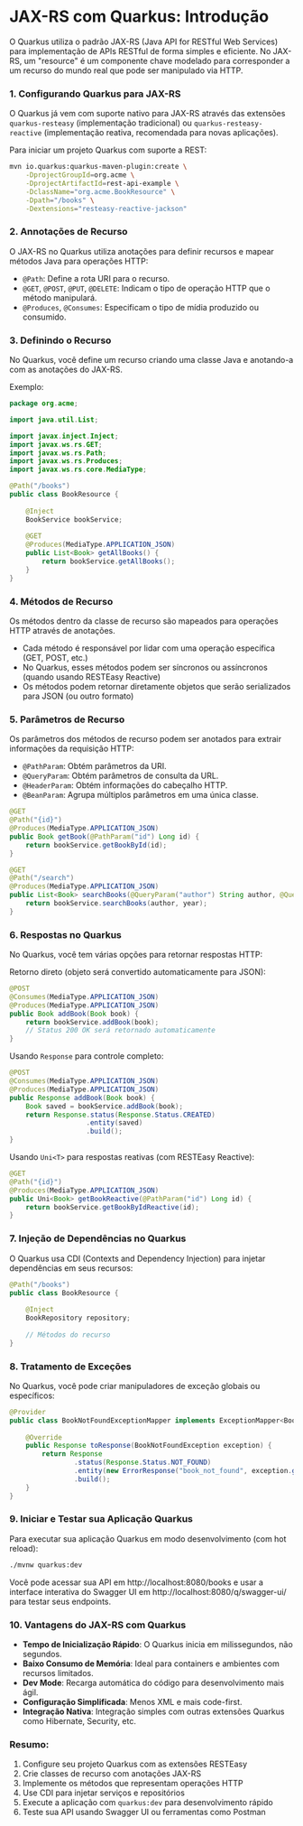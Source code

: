 # JAX-RS com Quarkus: Introdução

O Quarkus utiliza o padrão JAX-RS (Java API for RESTful Web Services) para implementação de APIs RESTful de forma simples e eficiente. No JAX-RS, um "resource" é um componente chave modelado para corresponder a um recurso do mundo real que pode ser manipulado via HTTP.

### 1. Configurando Quarkus para JAX-RS

O Quarkus já vem com suporte nativo para JAX-RS através das extensões `quarkus-resteasy` (implementação tradicional) ou `quarkus-resteasy-reactive` (implementação reativa, recomendada para novas aplicações).

Para iniciar um projeto Quarkus com suporte a REST:

```bash
mvn io.quarkus:quarkus-maven-plugin:create \
    -DprojectGroupId=org.acme \
    -DprojectArtifactId=rest-api-example \
    -DclassName="org.acme.BookResource" \
    -Dpath="/books" \
    -Dextensions="resteasy-reactive-jackson"
```

### 2. Annotações de Recurso
O JAX-RS no Quarkus utiliza anotações para definir recursos e mapear métodos Java para operações HTTP:

- `@Path`: Define a rota URI para o recurso.
- `@GET`, `@POST`, `@PUT`, `@DELETE`: Indicam o tipo de operação HTTP que o método manipulará.
- `@Produces`, `@Consumes`: Especificam o tipo de mídia produzido ou consumido.

### 3. Definindo o Recurso
No Quarkus, você define um recurso criando uma classe Java e anotando-a com as anotações do JAX-RS.

Exemplo:

```java
package org.acme;

import java.util.List;

import javax.inject.Inject;
import javax.ws.rs.GET;
import javax.ws.rs.Path;
import javax.ws.rs.Produces;
import javax.ws.rs.core.MediaType;

@Path("/books")
public class BookResource {
    
    @Inject
    BookService bookService;
    
    @GET
    @Produces(MediaType.APPLICATION_JSON)
    public List<Book> getAllBooks() {
        return bookService.getAllBooks();
    }
}
```

### 4. Métodos de Recurso
Os métodos dentro da classe de recurso são mapeados para operações HTTP através de anotações.

- Cada método é responsável por lidar com uma operação específica (GET, POST, etc.)
- No Quarkus, esses métodos podem ser síncronos ou assíncronos (quando usando RESTEasy Reactive)
- Os métodos podem retornar diretamente objetos que serão serializados para JSON (ou outro formato)

### 5. Parâmetros de Recurso
Os parâmetros dos métodos de recurso podem ser anotados para extrair informações da requisição HTTP:

- `@PathParam`: Obtém parâmetros da URI.
- `@QueryParam`: Obtém parâmetros de consulta da URL.
- `@HeaderParam`: Obtém informações do cabeçalho HTTP.
- `@BeanParam`: Agrupa múltiplos parâmetros em uma única classe.

```java
@GET
@Path("{id}")
@Produces(MediaType.APPLICATION_JSON)
public Book getBook(@PathParam("id") Long id) {
    return bookService.getBookById(id);
}

@GET
@Path("/search")
@Produces(MediaType.APPLICATION_JSON)
public List<Book> searchBooks(@QueryParam("author") String author, @QueryParam("year") Integer year) {
    return bookService.searchBooks(author, year);
}
```

### 6. Respostas no Quarkus
No Quarkus, você tem várias opções para retornar respostas HTTP:

Retorno direto (objeto será convertido automaticamente para JSON):
```java
@POST
@Consumes(MediaType.APPLICATION_JSON)
@Produces(MediaType.APPLICATION_JSON)
public Book addBook(Book book) {
    return bookService.addBook(book);
    // Status 200 OK será retornado automaticamente
}
```

Usando `Response` para controle completo:
```java
@POST
@Consumes(MediaType.APPLICATION_JSON)
@Produces(MediaType.APPLICATION_JSON)
public Response addBook(Book book) {
    Book saved = bookService.addBook(book);
    return Response.status(Response.Status.CREATED)
                   .entity(saved)
                   .build();
}
```

Usando `Uni<T>` para respostas reativas (com RESTEasy Reactive):
```java
@GET
@Path("{id}")
@Produces(MediaType.APPLICATION_JSON)
public Uni<Book> getBookReactive(@PathParam("id") Long id) {
    return bookService.getBookByIdReactive(id);
}
```

### 7. Injeção de Dependências no Quarkus
O Quarkus usa CDI (Contexts and Dependency Injection) para injetar dependências em seus recursos:

```java
@Path("/books")
public class BookResource {
    
    @Inject
    BookRepository repository;
    
    // Métodos do recurso
}
```

### 8. Tratamento de Exceções
No Quarkus, você pode criar manipuladores de exceção globais ou específicos:

```java
@Provider
public class BookNotFoundExceptionMapper implements ExceptionMapper<BookNotFoundException> {
    
    @Override
    public Response toResponse(BookNotFoundException exception) {
        return Response
                .status(Response.Status.NOT_FOUND)
                .entity(new ErrorResponse("book_not_found", exception.getMessage()))
                .build();
    }
}
```

### 9. Iniciar e Testar sua Aplicação Quarkus
Para executar sua aplicação Quarkus em modo desenvolvimento (com hot reload):

```bash
./mvnw quarkus:dev
```

Você pode acessar sua API em http://localhost:8080/books e usar a interface interativa do Swagger UI em http://localhost:8080/q/swagger-ui/ para testar seus endpoints.

### 10. Vantagens do JAX-RS com Quarkus

- **Tempo de Inicialização Rápido**: O Quarkus inicia em milissegundos, não segundos.
- **Baixo Consumo de Memória**: Ideal para containers e ambientes com recursos limitados.
- **Dev Mode**: Recarga automática do código para desenvolvimento mais ágil.
- **Configuração Simplificada**: Menos XML e mais code-first.
- **Integração Nativa**: Integração simples com outras extensões Quarkus como Hibernate, Security, etc.

### Resumo:
1. Configure seu projeto Quarkus com as extensões RESTEasy
2. Crie classes de recurso com anotações JAX-RS
3. Implemente os métodos que representam operações HTTP
4. Use CDI para injetar serviços e repositórios
5. Execute a aplicação com `quarkus:dev` para desenvolvimento rápido
6. Teste sua API usando Swagger UI ou ferramentas como Postman
